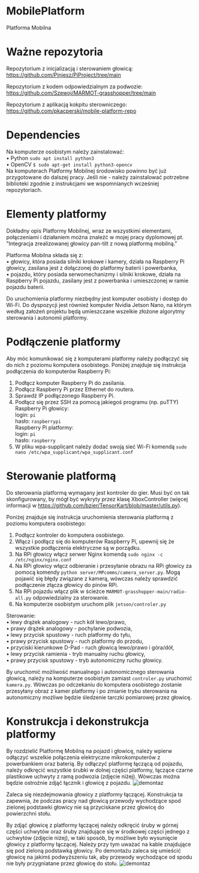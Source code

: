 # MobilePlatform

Platforma Mobilna



# Ważne repozytoria

Repozytorium z inicjalizacją i sterowaniem głowicą: https://github.com/Pinjesz/PiProject/tree/main

Repozytorium z kodem odpowiedzialnym za podwozie: https://github.com/Szewoj/MARMOT-grasshopper/tree/main

Repozytorium z aplikacją kokpitu sterowniczego: https://github.com/pkacperski/mobile-platform-repo


# Dependencies
Na komputerze osobistym należy zainstalować:<br>
• Python
```sudo apt install python3```<br>
• OpenCV
```$ sudo apt-get install python3-opencv```<br>
Na komputerach Platformy Mobilnej środowisko powinno być już przygotowane do dalszej pracy. Jeśli nie - należy zainstalować potrzebne biblioteki zgodnie z instrukcjami we wspomnianych wcześniej repozytoriach.



# Elementy platformy

Dokładny opis Platformy Mobilnej, wraz ze wszystkimi elementami, połączeniami i działaniem można znaleźć w mojej pracy dyplomowej pt. "Integracja zrealizowanej głowicy pan-tilt z nową platformą mobilną."

Platforma Mobilna składa się z:<br>
• głowicy, która posiada silniki krokowe i kamery, działa na Raspberry Pi głowicy, zasilana jest z dołączonej do platformy baterii i powerbanka,<br>
• pojazdu, który posiada serwomechanizmy i silniki krokowe, działa na Raspberry Pi pojazdu, zasilany jest z powerbanka i umieszczonej w ramie pojazdu baterii.<br>

Do uruchomienia platformy niezbędny jest komputer osobisty i dostęp do Wi-Fi. Do dyspozycji jest również komputer Nvidia Jetson Nano, na którym według założeń projektu będą umieszczane wszelkie złożone algorytmy sterowania i autonomii platformy.






# Podłączenie platformy
Aby móc komunikować się z komputerami platformy należy podłączyć się do nich z poziomu komputera osobistego. Poniżej znajduje się instrukcja podłączenia do komputerów Raspberry Pi:
1. Podłącz komputer Raspberry Pi do zasilania.
2. Podłącz Raspberry Pi przez Ethernet do routera.
3. Sprawdź IP podłączonego Raspberry Pi.
4. Podłącz się przez SSH za pomocą jakiegoś programu (np. puTTY)<br>
   Raspberry Pi głowicy:<br> 
   login: ```pi```<br>
   hasło: ```raspberrypi```<br>
   Raspberry Pi platformy:<br>
   login: ```pi```<br>
   hasło: ```raspberry```<br>
5. W pliku wpa-supplicant należy dodać swoją sieć Wi-Fi komendą ```sudo nano /etc/wpa_supplicant/wpa_supplicant.conf```







   
# Sterowanie platformą
Do sterowania platformą wymagany jest kontroler do gier. Musi być on tak skonfigurowany, by mógł być wykryty przez klasę XboxController (więcej informacji w https://github.com/bzier/TensorKart/blob/master/utils.py).

Poniżej znajduje się instrukcja uruchomienia sterowania platformą z poziomu komputera osobistego:
1. Podłącz kontroler do komputera osobistego.
2. Włącz i podłącz się do komputerów Raspberry Pi, upewnij się że wszystkie podłączenia elektryczne są w porządku.
3. Na RPi głowicy włącz serwer Nginx komendą ```sudo nginx -c /etc/nginx/nginx.conf```
4. Na RPi głowicy włącz odbieranie i przesyłanie obrazu na RPi głowicy za pomocą komendy ```python server/MPcomms/camera_server.py```. Mogą pojawić się błędy związane z kamerą, wówczas należy sprawdzić podłączenie złącza głowicy do pinów RPi.
5. Na RPi pojazdu włącz plik w ścieżce ```MARMOT-grasshopper-main/radio-all.py``` odpowiedzialny za sterowanie.
6. Na komputerze osobistym uruchom plik ```jetson/controler.py```

Sterowanie:<br>
• lewy drążek analogowy - ruch kół lewo/prawo,<br>
• prawy drążek analogowy - pochylanie podwozia,<br>
• lewy przycisk spustowy - ruch platformy do tyłu,<br>
• prawy przycisk spustowy - ruch platformy do przodu,<br>
• przyciski kierunkowe D-Pad - ruch głowicą lewo/prawo i góra/dół,<br>
• lewy przycisk ramienia - tryb manualny ruchu głowicy,<br>
• prawy przycisk spustowy - tryb autonomiczny ruchu głowicy.<br>

By uruchomić możliwość manualnego i autonomicznego sterowania głowicą, należy na komputerze osobistym zamiast ```controler.py``` uruchomić ```kamera.py```. Wówczas po odczekaniu do komputera osobistego zostanie przesyłany obraz z kamer platformy i po zmianie trybu sterowania na autonomiczny możliwe będzie śledzenie tarczki pomiarowej przez głowicę.





# Konstrukcja i dekonstrukcja platformy
By rozdzielić Platformę Mobilną na pojazd i głowicę, należy wpierw odłączyć wszelkie połączenia elektryczne mikrokomputerów z powerbankiem oraz baterią. By odłączyć platformę łączącą od pojazdu, należy odkręcić wszystkie śrubki w dolnej części platformy, łączące czarne plastikowe uchwyty z ramą podwozia (zdjęcie niżej). Wówczas można będzie ostrożnie zdjąć łącznik i głowicę z pojazdu. 
![demontaz](demontaz1.png)

Zaleca się niezdejmowania głowicy z platformy łączącej. Konstrukcja ta zapewnia, że podczas pracy nad głowicą przewody wychodzące spod zielonej podstawki głowicy nie są przyciskane przez głowicę do powierzchni stołu. 

By zdjąć głowicę z platformy łączącej należy odkręcić śruby w górnej części uchwytów oraz śruby znajdujące się w środkowej części jednego z uchwytów (zdjęcie niżej), w taki sposób, by możliwe było wysunięcie głowicy z platformy łączącej. Należy przy tym uważać na kable znajdujące się pod zieloną podstawką głowicy. Po demontażu zaleca się umieścić głowicę na jakimś podwyższeniu tak, aby przewody wychodzące od spodu nie były przygniatane przez głowicę do stołu.
![demontaz](demontaz2.png)

